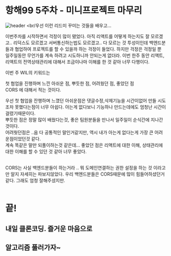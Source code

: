 # 항해99 5주차 - 미니프로젝트 마무리

![header](https://capsule-render.vercel.app/api?type=rounded&color=gradient&text=%206TH%20WEEK%20WIL%20&height=100&fontSize=50&animation=blinking)
<br/우선 이런 리드미 꾸미는 것들을 배우고...

이번주차를 시작하면서 걱정이 많이 됐었다.
아직 리액트를 어떻게 하는지도 잘 모르겠고.. 리덕스도 모르겠고 서버통신하는법도 모르겠고.. 다 모르는 것 투성이인데 백엔드분들과 협업하여 프로젝트를 할 수 있을까 하는 걱정이 들었다. 하지만 걱정은 걱정일 뿐 일주일동안 무언가를 계속 하려고 시도하니까 안되는게 없더라. 이번 한주 동안 리액트, 리액트의 전역상태관리에 대해서 조금이나마 이해를 한 것 같아 너무 다행이다.

이번 주 WIL의 키워드는

첫 협업을 진행하며 느낀 아쉬운 점, 뿌듯한 점, 어려웠던 점, 좋았던 점<br/>
CORS
에 대해서 적는 것이다.

우선 첫 협업을 잔행하며 느꼈던 아쉬운점은 댓글수정,삭제기능을 시간이없어 만들 시도조차 못했다는점이 너무 아쉽다.
아는게 없다보니 기능하나 만드는데에도 엄청난 시간이 걸렸기때문이다.<br/>
뿌듯한 점은 정말 많이 배웠다는것, 좋은 팀원분들을 만나서 일주일이 순식간에 지나간것이다.<br/>
어려웟던점은 ..음 다 공통적인 말인거같지만, 역시 내가 아는게 없다는게 가장 큰 어려운점이었던것 같다.<br/>
계속 똑같은 말만 되풀이하는것 같은데... 좋았던 점은 리액트에 대한 이해, 상태관리에 대한 이해를 할 수 있던 것 같아 너무 좋았다.

<br/>
CORS는 사실 백엔드분들이 하는거라 .. 뭐 도메인연결하는 권한 설정을 하는 것 이라고만 알지 자세히는 파보지않았다. 우리 백엔드분들은 CORS때문에 많이 힘들어하셨던거같다. 그래도 엄청 잘해주셨지만.
<br/><br/>

# 끝!

## 내일 클론코딩. 즐거운 마음으로

## 알고리즘 풀러가자~
